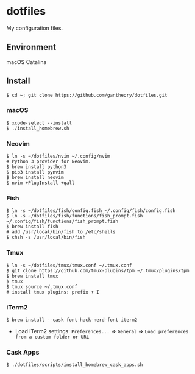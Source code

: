 # dotfiles

My configuration files.

## Environment

macOS Catalina

## Install

```shell
$ cd ~; git clone https://github.com/gantheory/dotfiles.git
```

### macOS

```shell
$ xcode-select --install
$ ./install_homebrew.sh
```

### Neovim

```shell
$ ln -s ~/dotfiles/nvim ~/.config/nvim
# Python 3 provider for Neovim.
$ brew install python3
$ pip3 install pynvim
$ brew install neovim
$ nvim +PlugInstall +qall
```

### Fish

```shell
$ ln -s ~/dotfiles/fish/config.fish ~/.config/fish/config.fish
$ ln -s ~/dotfiles/fish/functions/fish_prompt.fish ~/.config/fish/functions/fish_prompt.fish
$ brew install fish
# add /usr/local/bin/fish to /etc/shells
$ chsh -s /usr/local/bin/fish
```

### Tmux

```shell
$ ln -s ~/dotfiles/tmux/tmux.conf ~/.tmux.conf
$ git clone https://github.com/tmux-plugins/tpm ~/.tmux/plugins/tpm
$ brew install tmux
$ tmux
$ tmux source ~/.tmux.conf
# install tmux plugins: prefix + I
```

### iTerm2

```shell
$ brew install --cask font-hack-nerd-font iterm2
```

- Load iTerm2 settings: `Preferences...` => `General` => `Load preferences from a custom folder or URL`

### Cask Apps

```shell
$ ./dotfiles/scripts/install_homebrew_cask_apps.sh
```
